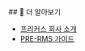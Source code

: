 <meta name="google-site-verification" content="Z6SR8BzzTU4VfDtxRyVJGooYjFcz3Y_HN0m9Yr_crxo" />
## 🔗 더 알아보기

- [프리커스 회사 소개](./about-precursor.md)
- [PRE-RMS 가이드](./pre-rms.md)
